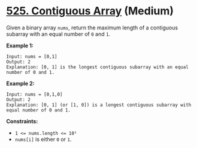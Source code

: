 # [525. Contiguous Array][link] (Medium)

[link]: https://leetcode.com/problems/contiguous-array/

Given a binary array `nums`, return the maximum length of a contiguous subarray with an equal number
of  `0` and  `1`.

**Example 1:**

```
Input: nums = [0,1]
Output: 2
Explanation: [0, 1] is the longest contiguous subarray with an equal number of 0 and 1.
```

**Example 2:**

```
Input: nums = [0,1,0]
Output: 2
Explanation: [0, 1] (or [1, 0]) is a longest contiguous subarray with equal number of 0 and 1.
```

**Constraints:**

- `1 <= nums.length <= 10⁵`
- `nums[i]` is either `0` or `1`.
